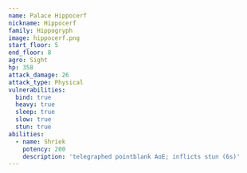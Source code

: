 ```yaml
---
name: Palace Hippocerf
nickname: Hippocerf
family: Hippogryph
image: hippocerf.png
start_floor: 5
end_floor: 8
agro: Sight
hp: 358
attack_damage: 26
attack_type: Physical
vulnerabilities:
  bind: true
  heavy: true
  sleep: true
  slow: true
  stun: true
abilities:
  - name: Shriek
    potency: 200
    description: 'telegraphed pointblank AoE; inflicts stun (6s)'
---
```

